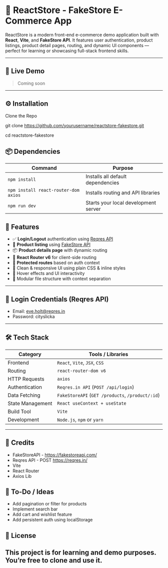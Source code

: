 # 🛒 ReactStore - FakeStore E-Commerce App

ReactStore is a modern front-end e-commerce demo application built with **React**, **Vite**, and **FakeStore API**. It features user authentication, product listings, product detail pages, routing, and dynamic UI components — perfect for learning or showcasing full-stack frontend skills.

---

## 🚀 Live Demo

> Coming soon

---

## ⚙️ Installation

Clone the Repo

git clone https://github.com/yourusername/reactstore-fakestore.git

cd reactstore-fakestore

## 📦 Dependencies

| Command                              | Purpose                              |
| ------------------------------------ | ------------------------------------ |
| `npm install`                        | Installs all default dependencies    |
| `npm install react-router-dom axios` | Installs routing and API libraries   |
| `npm run dev`                        | Starts your local development server |

## 🧰 Features

- ✅ **Login/Logout** authentication using [Reqres API](https://reqres.in/)
- 🛒 **Product listing** using [FakeStore API](https://fakestoreapi.com/)
- 📦 **Product details page** with dynamic routing
- 📍 **React Router v6** for client-side routing
- 🔐 **Protected routes** based on auth context
- 🎨 Clean & responsive UI using plain CSS & inline styles
- 🔁 Hover effects and UI interactivity
- 📁 Modular file structure with context separation

---

## 🔑 Login Credentials (Reqres API)

- Email: eve.holt@reqres.in
- Password: cityslicka

---

## 🛠 Tech Stack

| Category         | Tools / Libraries                                |
| ---------------- | ------------------------------------------------ |
| Frontend         | `React`, `Vite`, `JSX`, `CSS`                    |
| Routing          | `react-router-dom v6`                            |
| HTTP Requests    | `axios`                                          |
| Authentication   | `Reqres.in API` (`POST /api/login`)              |
| Data Fetching    | `FakeStoreAPI` (`GET /products`, `/product/:id`) |
| State Management | `React useContext + useState`                    |
| Build Tool       | `Vite`                                           |
| Development      | `Node.js`, `npm` or `yarn`                       |

---

## 🙌 Credits

- FakeStoreAPI - https://fakestoreapi.com/
- Reqres API - POST https://reqres.in/
- Vite
- React Router
- Axios Lib

## 📌 To-Do / Ideas

- Add pagination or filter for products
- Implement search bar
- Add cart and wishlist feature
- Add persistent auth using localStorage

## 📜 License

## This project is for learning and demo purposes. You’re free to clone and use it.

